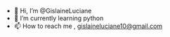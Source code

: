 - 👋 Hi, I’m @GislaineLuciane
- 🌱 I’m currently learning  python
- 📫 How to reach me , gislaineluciane10@gmail.com

<!---
GislaineLuciane/GislaineLuciane is a ✨ special ✨ repository because its `README.md` (this file) appears on your GitHub profile.
You can click the Preview link to take a look at your changes.
--->
